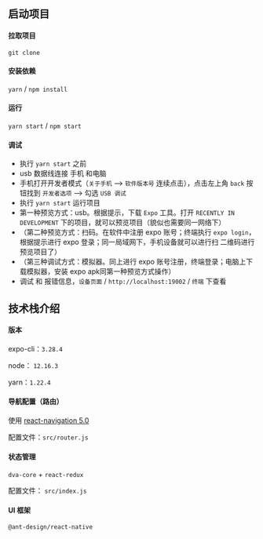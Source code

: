 ## 启动项目

#### 拉取项目

`git clone`

#### 安装依赖

`yarn` / `npm install`

#### 运行

`yarn start` / `npm start`

#### 调试

- 执行 `yarn start` 之前
- usb 数据线连接 手机 和电脑
- 手机打开开发者模式（`关于手机` --> `软件版本号` 连续点击），点击左上角 `back` 按钮找到 `开发者选项` --> 勾选 `USB 调试`
- 执行 `yarn start` 运行项目
- 第一种预览方式：usb。根据提示，下载 `Expo` 工具。打开 `RECENTLY IN DEVELOPMENT` 下的项目，就可以预览项目（貌似也需要同一网络下）
- （第二种预览方式：扫码。在软件中注册 expo 账号；终端执行 `expo login`，根据提示进行 expo 登录；同一局域网下，手机设备就可以进行扫 二维码进行预览项目了）
- （第三种调试方式：模拟器。同上进行 expo 账号注册，终端登录；电脑上下载模拟器，安装 expo apk同第一种预览方式操作）
- 调试 和 报错信息，`设备页面` / `http://localhost:19002` / `终端` 下查看


## 技术栈介绍

#### 版本

expo-cli：`3.28.4`

node： `12.16.3`

yarn：`1.22.4`

#### 导航配置（路由）

使用 [react-navigation 5.0](https://reactnavigation.org/docs/getting-started)

配置文件：`src/router.js`

#### 状态管理

`dva-core` + `react-redux`

配置文件： `src/index.js`

#### UI 框架

`@ant-design/react-native`